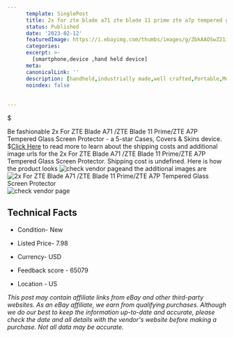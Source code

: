 ```yaml
---
      template: SinglePost
      title: 2x for zte blade a71 zte blade 11 prime zte a7p tempered glass screen protector
      status: Published
      date: '2023-02-12'
      featuredImage: https://i.ebayimg.com/thumbs/images/g/ZbkAAOSwZ21iaaDQ/s-l225.jpg
      categories: 
      excerpt: >-
        [smartphone,device ,hand held device]
      meta:
      canonicalLink: ''
      description: [handheld,industrially made,well crafted,Portable,Mobile,Compact,Convenient,Lightweight,Maneuverable,Man-portable,Miniature,Carriable,Hand-held,Light,Holdable,Transportable,Mobile device,Pocket-sized,On-the-go,Wireless,Cordless,Compact size,Convenient size, smartphone,device ,hand held device]
      noindex: false
      
        
---
```

$

Be fashionable 2x For ZTE Blade A71 /ZTE Blade 11 Prime/ZTE A7P Tempered Glass Screen Protector - a 5-star Cases, Covers & Skins device.
$[Click Here](https://www.ebay.com/itm/185403892549?hash=item2b2aeee345%3Ag%3AZbkAAOSwZ21iaaDQ&amdata=enc%3AAQAHAAAA4IV2OyUYTiyxKCaJ9j11r48ENkXgVztowEMCJ38ETXO0tGfSVYN6RjM5PwFzo%2FcOWXFg%2FUtPTLG1ExppTX%2Fzl1a0gnD4%2FB%2F2xUCzvLwGVx9fSQ7iEIcIngIFuKn3HcWl5SpGaE9NHeKBopT8JnEzpmDqn8zNg0SvF5RELM4OciFDFW99AMmssO91GeyqJkfIgTguWwBtfSbkqPEBCzYO%2FtwIV0%2BiTO%2Bco2GJfSvXkvoorZDHXA3clEJ6bAAmQqV08qn48swr04tT1Xbesf9qOX8F5v%2Bjh3CgOMcsGqOBhTku&mkevt=1&mkcid=1&mkrid=711-53200-19255-0&campid=%253CePNCampaignId%253E&customid=%253CreferenceId%253E&toolid=10049) to read more to learn about the shipping costs and additional image urls for the 2x For ZTE Blade A71 /ZTE Blade 11 Prime/ZTE A7P Tempered Glass Screen Protector. Shipping cost is undefined. Here is how the product looks ![check vendor page](https://i.ebayimg.com/thumbs/images/g/ZbkAAOSwZ21iaaDQ/s-l225.jpg)and the additional images are![2x For ZTE Blade A71 /ZTE Blade 11 Prime/ZTE A7P Tempered Glass Screen Protector](https://i.ebayimg.com/images/g/ZbkAAOSwZ21iaaDQ/s-l1600.jpg)![check vendor page](https://origin-galleryplus.ebayimg.com/ws/web/185403892549_2_0_1/225x225.jpg,https://origin-galleryplus.ebayimg.com/ws/web/185403892549_3_0_1/225x225.jpg,https://origin-galleryplus.ebayimg.com/ws/web/185403892549_4_0_1/225x225.jpg,https://origin-galleryplus.ebayimg.com/ws/web/185403892549_5_0_1/225x225.jpg)



 ## Technical Facts 



     
      

 - Condition- New 


      

 - Listed Price- 7.98 


      

 - Currency- USD 


      

 - Feedback score - 65079 


      

 - Location - US 


      
      

 *_This post may contain affiliate links from eBay and other third-party websites. As an eBay affiliate, we earn from qualifying purchases. Although we do our best to keep the information up-to-date and accurate, please check the date and all details with the vendor's website before making a purchase. Not all data may be accurate._*






